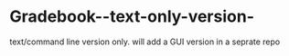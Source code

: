 # Gradebook--text-only-version-
 text/command line version only. will add a GUI version in a seprate repo
